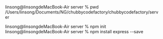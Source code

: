 linsong@linsongdeMacBook-Air server % pwd
    /Users/linsong/Documents/NG/chubbycodefactory/chubbycodefactory/server

linsong@linsongdeMacBook-Air server % npm init
linsong@linsongdeMacBook-Air server % npm install express --save

